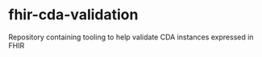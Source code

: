 # fhir-cda-validation
Repository containing tooling to help validate CDA instances expressed in FHIR
